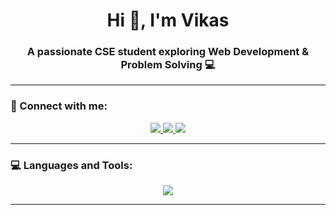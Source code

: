 <h1 align="center">Hi 👋, I'm Vikas</h1>
<h3 align="center">A passionate CSE student exploring Web Development & Problem Solving 💻</h3>

---

### 🚀 Connect with me:
<p align="center">
  <a href="https://instagram.com/_vikas._.07" target="_blank">
    <img src="https://img.shields.io/badge/Instagram-%23E4405F.svg?&style=for-the-badge&logo=instagram&logoColor=white" />
  </a>
  <a href="https://www.hackerrank.com/vikasviky76543" target="_blank">
    <img src="https://img.shields.io/badge/Hackerrank-%2300EA64.svg?&style=for-the-badge&logo=hackerrank&logoColor=white" />
  </a>
  <a href="https://www.leetcode.com/vikas0007" target="_blank">
    <img src="https://img.shields.io/badge/LeetCode-%23FFA116.svg?&style=for-the-badge&logo=leetcode&logoColor=white" />
  </a>
</p>

---

### 💻 Languages and Tools:
<p align="center"> 
  <img src="https://skillicons.dev/icons?i=java,c,cpp,html,css,js,react,nodejs,express,mongodb,mysql,postman" />
</p>

---

